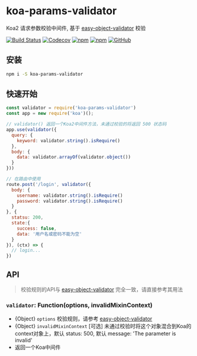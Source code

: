 # koa-params-validator
Koa2 请求参数校验中间件, 基于 [easy-object-validator](https://github.com/peakchen90/easy-object-validator) 校验

[![Build Status](https://travis-ci.org/peakchen90/koa-params-validator.svg?branch=master)](https://travis-ci.org/peakchen90/koa-params-validator)
[![Codecov](https://img.shields.io/codecov/c/github/peakchen90/koa-params-validator.svg)](https://codecov.io/gh/peakchen90/koa-params-validator)
[![npm](https://img.shields.io/npm/v/koa-params-validator.svg)](https://www.npmjs.com/package/koa-params-validator)
[![npm](https://img.shields.io/npm/dt/koa-params-validator.svg)](https://www.npmjs.com/package/koa-params-validator)
[![GitHub](https://img.shields.io/github/license/mashape/apistatus.svg)](https://github.com/peakchen90/koa-params-validator/blob/master/LICENSE)


## 安装
```bash
npm i -S koa-params-validator
```

## 快速开始
```js
const validator = require('koa-params-validator')
const app = new require('koa')();

// validator() 返回一个Koa2中间件方法，未通过校验的将返回 500 状态码
app.use(validator({
  query: {
    keyword: validator.string().isRequire()
  },
  body: {
    data: validator.arrayOf(validator.object())
  }
}))

// 在路由中使用
route.post('/login', validator({
  body: {
    username: validator.string().isRequire()
    password: validator.string().isRequire()
  }
}, {
  statsu: 200,
  state:{
    success: false,
    data: '用户名或密码不能为空'
  }
}), (ctx) => {
  // login...
})
```

## API
> 校验规则的API与 [easy-object-validator](https://github.com/peakchen90/easy-object-validator) 完全一致，请直接参考其用法

### **`validator`: Function(options, invalidMixinContext)**
  - {Object} `options` 校验规则，请参考 [easy-object-validator](https://github.com/peakchen90/easy-object-validator)
  - {Object} `invalidMixinContext` [可选] 未通过校验时将这个对象混合到Koa的context对象上，默认 status: 500, 默认 message: 'The parameter is invalid'
  - 返回一个Koa中间件


